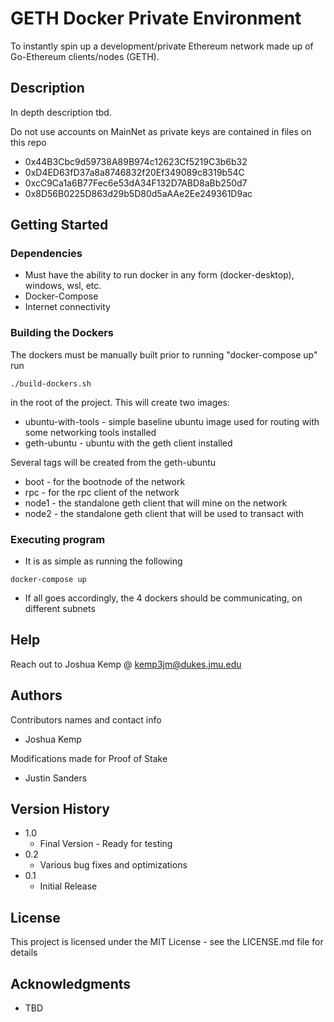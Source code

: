 # GETH Docker Private Environment

To instantly spin up a development/private Ethereum network made up of Go-Ethereum clients/nodes (GETH).

## Description

In depth description tbd.

Do not use accounts on MainNet as private keys are contained in files on this repo
- 0x44B3Cbc9d59738A89B974c12623Cf5219C3b6b32
- 0xD4ED63fD37a8a8746832f20Ef349089c8319b54C
- 0xcC9Ca1a6B77Fec6e53dA34F132D7ABD8aBb250d7
- 0x8D56B0225D863d29b5D80d5aAAe2Ee249361D9ac

## Getting Started

### Dependencies

* Must have the ability to run docker in any form (docker-desktop), windows, wsl, etc.
* Docker-Compose 
* Internet connectivity

### Building the Dockers

The dockers must be manually built prior to running "docker-compose up" run
```
./build-dockers.sh
```
in the root of the project.
This will create two images:
* ubuntu-with-tools - simple baseline ubuntu image used for routing with some networking tools installed
* geth-ubuntu - ubuntu with the geth client installed

Several tags will be created from the geth-ubuntu
* boot - for the bootnode of the network
* rpc - for the rpc client of the network
* node1 - the standalone geth client that will mine on the network
* node2 - the standalone geth client that will be used to transact with

### Executing program

* It is as simple as running the following
```
docker-compose up
```
* If all goes accordingly, the 4 dockers should be communicating, on different subnets

## Help

Reach out to Joshua Kemp @ kemp3jm@dukes.jmu.edu

## Authors

Contributors names and contact info

* Joshua Kemp

Modifications made for Proof of Stake

* Justin Sanders

## Version History

* 1.0
    * Final Version - Ready for testing
* 0.2
    * Various bug fixes and optimizations 
* 0.1
    * Initial Release

## License

This project is licensed under the MIT License - see the LICENSE.md file for details

## Acknowledgments

* TBD
